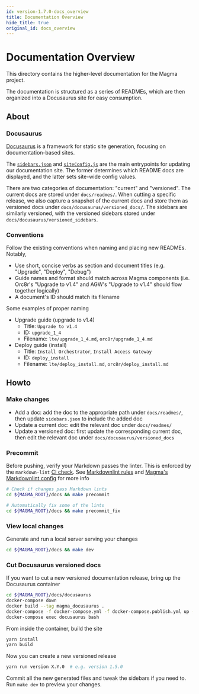 ```yaml
---
id: version-1.7.0-docs_overview
title: Documentation Overview
hide_title: true
original_id: docs_overview
---
```


# Documentation Overview

This directory contains the higher-level documentation for the Magma project.

The documentation is structured as a series of READMEs, which are then organized into a Docusaurus site for easy consumption.

## About

### Docusaurus

[Docusaurus](https://docusaurus.io/) is a framework for static site generation, focusing on documentation-based sites.

The [`sidebars.json`](https://v1.docusaurus.io/docs/en/navigation) and [`siteConfig.js`](https://v1.docusaurus.io/docs/en/site-config) are the main entrypoints for updating our documentation site. The former determines which README docs are displayed, and the latter sets site-wide config values.

There are two categories of documentation: "current" and "versioned". The current docs are stored under `docs/readmes/`. When cutting a specific release, we also capture a snapshot of the current docs and store them as versioned docs under `docs/docusaurus/versioned_docs/`. The sidebars are similarly versioned, with the versioned sidebars stored under `docs/docusaurus/versioned_sidebars`.

### Conventions

Follow the existing conventions when naming and placing new READMEs. Notably,

- Use short, concise verbs as section and document titles (e.g. "Upgrade", "Deploy", "Debug")
- Guide names and format should match across Magma components (i.e. Orc8r's "Upgrade to v1.4" and AGW's "Upgrade to v1.4" should flow together logically)
- A document's ID should match its filename

Some examples of proper naming

- Upgrade guide (upgrade to v1.4)
    - Title: `Upgrade to v1.4`
    - ID: `upgrade_1_4`
    - Filename: `lte/upgrade_1_4.md`, `orc8r/upgrade_1_4.md`
- Deploy guide (install)
    - Title: `Install Orchestrator`, `Install Access Gateway`
    - ID: `deploy_install`
    - Filename: `lte/deploy_install.md`, `orc8r/deploy_install.md`

## Howto

### Make changes

- Add a doc: add the doc to the appropriate path under `docs/readmes/`, then update `sidebars.json` to include the added doc
- Update a current doc: edit the relevant doc under `docs/readmes/`
- Update a versioned doc: first update the corresponding current doc, then edit the relevant doc under `docs/docusaurus/versioned_docs`

### Precommit

Before pushing, verify your Markdown passes the linter. This is enforced by the `markdown-lint` [CI check](../contributing/contribute_ci_checks.md). See [Markdownlint rules](https://github.com/DavidAnson/markdownlint/blob/main/doc/Rules.md) and [Magma's Markdownlint config](https://github.com/magma/magma/blob/master/docs/readmes/.markdownlint.yaml) for more info

```bash
# Check if changes pass Markdown lints
cd ${MAGMA_ROOT}/docs && make precommit

# Automatically fix some of the lints
cd ${MAGMA_ROOT}/docs && make precommit_fix
```

### View local changes

Generate and run a local server serving your changes

```bash
cd ${MAGMA_ROOT}/docs && make dev
```

### Cut Docusaurus versioned docs

If you want to cut a new versioned documentation release, bring up the Docusaurus container

```bash
cd ${MAGMA_ROOT}/docs/docusaurus
docker-compose down
docker build --tag magma_docusaurus .
docker-compose -f docker-compose.yml -f docker-compose.publish.yml up --detach
docker-compose exec docusaurus bash
```

From inside the container, build the site

```bash
yarn install
yarn build
```

Now you can create a new versioned release

```bash
yarn run version X.Y.0  # e.g. version 1.5.0
```

Commit all the new generated files and tweak the sidebars if you need to. Run `make dev` to preview your changes.
